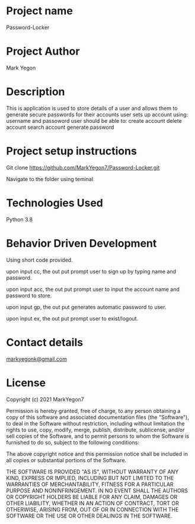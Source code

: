 # Project name

Password-Locker

# Project Author

Mark Yegon 

# Description

This is application is used to store details of a user and allows them to generate secure passwords for their accounts user sets up account using: username and passoword user should be able to: create account delete account search account generate password

# Project setup instructions

Git clone https://github.com/MarkYegon7/Password-Locker.git

Navigate to the folder using teminal

# Technologies Used

Python 3.8

# Behavior Driven Development

Using short code provided.

upon input cc, the out put prompt user to sign up by typing name and password.

upon input acc, the out put prompt user to input the account name and password to store.

upon input gp, the out put generates automatic password to user.

upon input ex, the out put prompt user to exist/logout.

# Contact details

markyegonk@gmail.com

# License

Copyright (c) 2021 MarkYegon7

Permission is hereby granted, free of charge, to any person obtaining a copy
of this software and associated documentation files (the "Software"), to deal
in the Software without restriction, including without limitation the rights
to use, copy, modify, merge, publish, distribute, sublicense, and/or sell
copies of the Software, and to permit persons to whom the Software is
furnished to do so, subject to the following conditions:

The above copyright notice and this permission notice shall be included in all
copies or substantial portions of the Software.

THE SOFTWARE IS PROVIDED "AS IS", WITHOUT WARRANTY OF ANY KIND, EXPRESS OR
IMPLIED, INCLUDING BUT NOT LIMITED TO THE WARRANTIES OF MERCHANTABILITY,
FITNESS FOR A PARTICULAR PURPOSE AND NONINFRINGEMENT. IN NO EVENT SHALL THE
AUTHORS OR COPYRIGHT HOLDERS BE LIABLE FOR ANY CLAIM, DAMAGES OR OTHER
LIABILITY, WHETHER IN AN ACTION OF CONTRACT, TORT OR OTHERWISE, ARISING FROM,
OUT OF OR IN CONNECTION WITH THE SOFTWARE OR THE USE OR OTHER DEALINGS IN THE
SOFTWARE.
